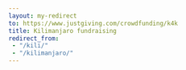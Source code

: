 ```yaml
---
layout: my-redirect
to: https://www.justgiving.com/crowdfunding/k4k
title: Kilimanjaro fundraising
redirect_from:
 - "/kili/"
 - "/kilimanjaro/"
---
```

